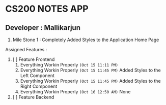 # CS200 NOTES APP

## Developer : Mallikarjun

1. Mile Stone 1 : Completely Added Styles to the Application Home Page

Assigned Features :

1. [ ] Feature Frontend
   1. Everything Workin Properly `(Oct 15 11:11 PM)`
   2. Everything Workin Properly `(Oct 15 11:45 PM)` Added Styles to the Left Component
   3. Everything Workin Properly `(Oct 15 11:45 PM)` Added Styles to the Right Component
   4. Everything Workin Properly `(Oct 16 12:50 AM)` None
2. [ ] Feature Backend
